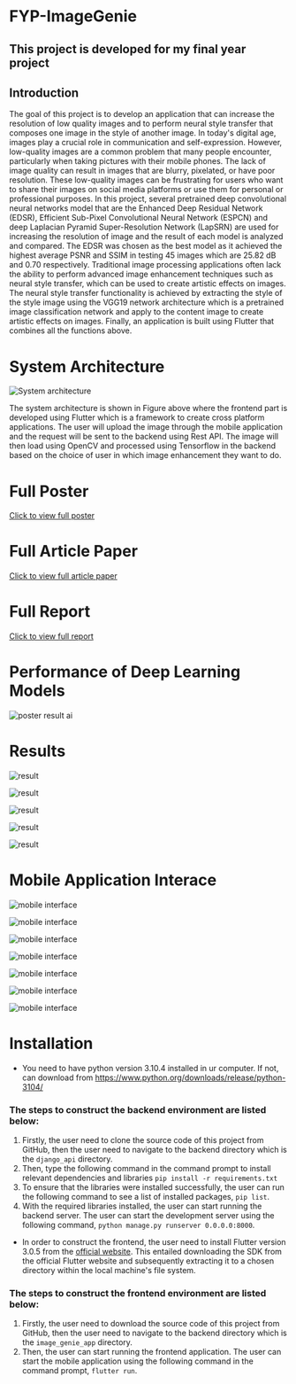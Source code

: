 # FYP-ImageGenie

## This project is developed for my final year project

## Introduction
The goal of this project is to develop an application that can increase the resolution of low quality images and to perform neural style transfer that composes one image in the style of another image. In today's digital age, images play a crucial role in communication and self-expression. However, low-quality images are a common problem that many people encounter, particularly when taking pictures with their mobile phones. The lack of image quality can result in images that are blurry, pixelated, or have poor resolution. These low-quality images can be frustrating for users who want to share their images on social media platforms or use them for personal or professional purposes. In this project, several pretrained deep convolutional neural networks model that are the Enhanced Deep Residual Network (EDSR), Efficient Sub-Pixel Convolutional Neural Network (ESPCN) and deep Laplacian Pyramid Super-Resolution Network (LapSRN) are used for increasing the resolution of image and the result of each model is analyzed and compared. The EDSR was chosen as the best model as it achieved the highest average PSNR and SSIM in testing 45 images which are 25.82 dB and 0.70 respectively. Traditional image processing applications often lack the ability to perform advanced image enhancement techniques such as neural style transfer, which can be used to create artistic effects on images. The neural style transfer functionality is achieved by extracting the style of the style image using the VGG19 network architecture which is a pretrained image classification network and apply to the content image to create artistic effects on images. Finally, an application is built using Flutter that combines all the functions above.

# System Architecture 

![System architecture](Assets/architecture.png)

The system architecture is shown in Figure above where the frontend part is developed using Flutter which is a framework to create cross platform applications. The user will upload the image through the mobile application and the request will be sent to the backend using Rest API. The image will then load using OpenCV and processed using Tensorflow in the backend based on the choice of user in which image enhancement they want to do. 

# Full Poster

[Click to view full poster](Assets/poster.pdf)

# Full Article Paper

[Click to  view full article paper](Assets/article.pdf)

# Full Report

[Click to view full report](Assets/report.pdf)

# Performance of Deep Learning Models

![poster result ai](assets/performance.jpg)

# Results

![result](Assets/result1.jpg)

![result](Assets/result2.jpg)

![result](Assets/result3.png)

![result](Assets/result4.png)

![result](Assets/result5.png)

# Mobile Application Interace

![mobile interface](Assets/mobile1.png)

![mobile interface](Assets/mobile2.png)

![mobile interface](Assets/mobile3.png)

![mobile interface](Assets/mobile4.png)

![mobile interface](Assets/mobile5.png)

![mobile interface](Assets/mobile6.png)

![mobile interface](Assets/mobile7.png)

# Installation

- You need to have python version 3.10.4 installed in ur computer. If not, can download from  https://www.python.org/downloads/release/python-3104/

### The steps to construct the backend environment are listed below:
1. Firstly, the user need to clone the source code of this project from GitHub, then the user need to navigate to the backend directory which is the ```django_api``` directory.
2. Then, type the following command in the command prompt to install relevant dependencies and libraries ```pip install -r requirements.txt```
3. To ensure that the libraries were installed successfully, the user can run the following command to see a list of installed packages, ```pip list```.
4. With the required libraries installed, the user can start running the backend server. The user can start the development server using the following command, ```python manage.py runserver 0.0.0.0:8000```.

- In order to construct the frontend, the user need to install Flutter version 3.0.5 from the [official website](https://docs.flutter.dev/get-started/install). This entailed downloading the SDK from the official Flutter website and subsequently extracting it to a chosen directory within the local machine's file system.

### The steps to construct the frontend environment are listed below:
1. Firstly, the user need to download the source code of this project from GitHub, then the user need to navigate to the backend directory which is the ```image_genie_app``` directory.
2. Then, the user can start running the frontend application. The user can start the mobile application using the following command in the command prompt, ```flutter run```.

